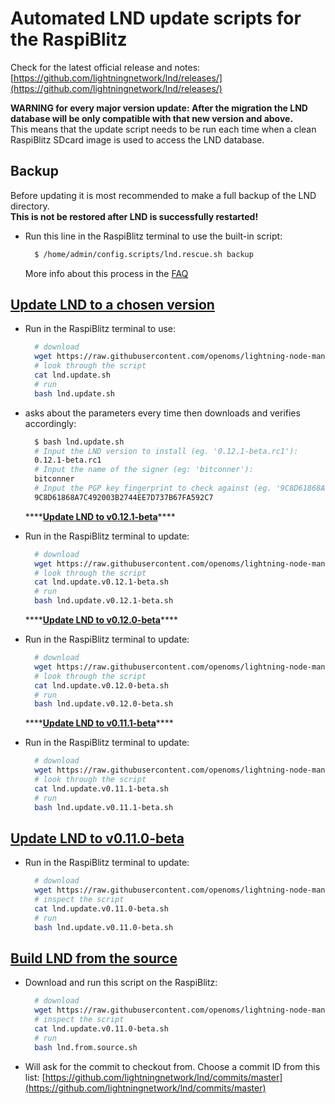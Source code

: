 # Automated LND update scripts for the RaspiBlitz

Check for the latest official release and notes: [https://github.com/lightningnetwork/lnd/releases/](https://github.com/lightningnetwork/lnd/releases/)

**WARNING for every major version update: After the migration the LND database will be only compatible with that new version and above.**  
This means that the update script needs to be run each time when a clean RaspiBlitz SDcard image is used to access the LND database.

## Backup

Before updating it is most recommended to make a full backup of the LND directory.  
**This is not be restored after LND is successfully restarted!**

* Run this line in the RaspiBlitz terminal to use the built-in script:

  ```bash
    $ /home/admin/config.scripts/lnd.rescue.sh backup
  ```

  More info about this process in the [FAQ](https://github.com/rootzoll/raspiblitz/blob/master/FAQ.md#2-making-a-complete-lnd-data-backup)

## [Update LND to a chosen version](https://github.com/openoms/lightning-node-management/tree/4d79ea41252f3fb2729aa9c2bd2be591b7c98299/lnd.updates/lnd.update.sh)

* Run in the RaspiBlitz terminal to use:

  ```bash
    # download
    wget https://raw.githubusercontent.com/openoms/lightning-node-management/master/lnd.updates/lnd.update.sh
    # look through the script
    cat lnd.update.sh
    # run
    bash lnd.update.sh
  ```

* asks about the parameters every time then downloads and verifies accordingly:

  ```bash
    $ bash lnd.update.sh
    # Input the LND version to install (eg. '0.12.1-beta.rc1'):
    0.12.1-beta.rc1
    # Input the name of the signer (eg: 'bitconner'):
    bitconner
    # Input the PGP key fingerprint to check against (eg. '9C8D61868A7C492003B2744EE7D737B67FA592C7'):
    9C8D61868A7C492003B2744EE7D737B67FA592C7
  ```

  \*\*\*\*[**Update LND to v0.12.1-beta**](https://github.com/openoms/lightning-node-management/tree/4d79ea41252f3fb2729aa9c2bd2be591b7c98299/lnd.updates/lnd.update.v0.12.1-beta.sh)\*\*\*\*

* Run in the RaspiBlitz terminal to update:

  ```bash
    # download
    wget https://raw.githubusercontent.com/openoms/lightning-node-management/master/lnd.updates/lnd.update.v0.12.1-beta.sh
    # look through the script
    cat lnd.update.v0.12.1-beta.sh
    # run
    bash lnd.update.v0.12.1-beta.sh
  ```

  \*\*\*\*[**Update LND to v0.12.0-beta**](https://github.com/openoms/lightning-node-management/tree/4d79ea41252f3fb2729aa9c2bd2be591b7c98299/lnd.updates/lnd.update.v0.12.0-beta.sh)\*\*\*\*

* Run in the RaspiBlitz terminal to update:

  ```bash
    # download
    wget https://raw.githubusercontent.com/openoms/lightning-node-management/master/lnd.updates/lnd.update.v0.12.0-beta.sh
    # look through the script
    cat lnd.update.v0.12.0-beta.sh
    # run
    bash lnd.update.v0.12.0-beta.sh
  ```

  \*\*\*\*[**Update LND to v0.11.1-beta**](https://github.com/openoms/lightning-node-management/tree/4d79ea41252f3fb2729aa9c2bd2be591b7c98299/lnd.updates/lnd.update.v0.11.1-beta.sh)\*\*\*\*

* Run in the RaspiBlitz terminal to update:

  ```bash
    # download
    wget https://raw.githubusercontent.com/openoms/lightning-node-management/master/lnd.updates/lnd.update.v0.11.1-beta.sh
    # look through the script
    cat lnd.update.v0.11.1-beta.sh
    # run
    bash lnd.update.v0.11.1-beta.sh
  ```

## [Update LND to v0.11.0-beta](https://github.com/openoms/lightning-node-management/tree/4d79ea41252f3fb2729aa9c2bd2be591b7c98299/lnd.updates/lnd.update.v0.11.0-beta.sh)

* Run in the RaspiBlitz terminal to update:

  ```bash
    # download
    wget https://raw.githubusercontent.com/openoms/lightning-node-management/master/lnd.updates/lnd.update.v0.11.0-beta.sh
    # inspect the script
    cat lnd.update.v0.11.0-beta.sh
    # run
    bash lnd.update.v0.11.0-beta.sh
  ```

## [Build LND from the source](https://github.com/openoms/lightning-node-management/tree/4d79ea41252f3fb2729aa9c2bd2be591b7c98299/lnd.updates/lnd.from.source.sh)

* Download and run this script on the RaspiBlitz:

  ```bash
    # download
    wget https://raw.githubusercontent.com/openoms/lightning-node-management/master/lnd.updates/lnd.from.source.sh 
    # inspect the script
    cat lnd.update.v0.11.0-beta.sh
    # run
    bash lnd.from.source.sh
  ```

* Will ask for the commit to checkout from. Choose a commit ID from this list: [https://github.com/lightningnetwork/lnd/commits/master](https://github.com/lightningnetwork/lnd/commits/master)

